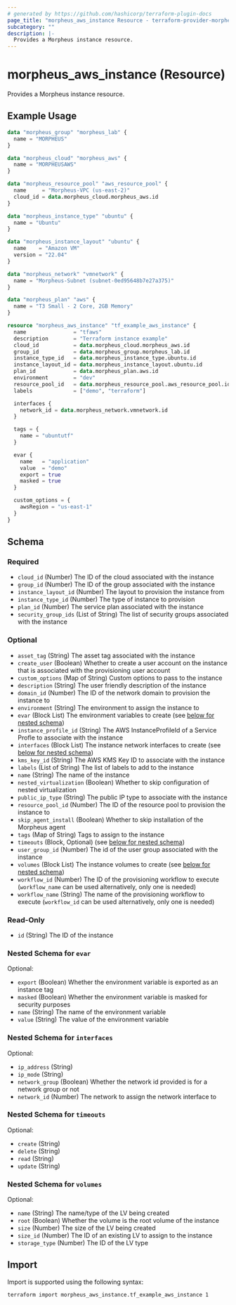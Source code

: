 ```yaml
---
# generated by https://github.com/hashicorp/terraform-plugin-docs
page_title: "morpheus_aws_instance Resource - terraform-provider-morpheus"
subcategory: ""
description: |-
  Provides a Morpheus instance resource.
---
```


# morpheus_aws_instance (Resource)

Provides a Morpheus instance resource.

## Example Usage

```terraform
data "morpheus_group" "morpheus_lab" {
  name = "MORPHEUS"
}

data "morpheus_cloud" "morpheus_aws" {
  name = "MORPHEUSAWS"
}

data "morpheus_resource_pool" "aws_resource_pool" {
  name     = "Morpheus-VPC (us-east-2)"
  cloud_id = data.morpheus_cloud.morpheus_aws.id
}

data "morpheus_instance_type" "ubuntu" {
  name = "Ubuntu"
}

data "morpheus_instance_layout" "ubuntu" {
  name    = "Amazon VM"
  version = "22.04"
}

data "morpheus_network" "vmnetwork" {
  name = "Morpheus-Subnet (subnet-0ed95648b7e27a375)"
}

data "morpheus_plan" "aws" {
  name = "T3 Small - 2 Core, 2GB Memory"
}

resource "morpheus_aws_instance" "tf_example_aws_instance" {
  name               = "tfaws"
  description        = "Terraform instance example"
  cloud_id           = data.morpheus_cloud.morpheus_aws.id
  group_id           = data.morpheus_group.morpheus_lab.id
  instance_type_id   = data.morpheus_instance_type.ubuntu.id
  instance_layout_id = data.morpheus_instance_layout.ubuntu.id
  plan_id            = data.morpheus_plan.aws.id
  environment        = "dev"
  resource_pool_id   = data.morpheus_resource_pool.aws_resource_pool.id
  labels             = ["demo", "terraform"]

  interfaces {
    network_id = data.morpheus_network.vmnetwork.id
  }

  tags = {
    name = "ubuntutf"
  }

  evar {
    name   = "application"
    value  = "demo"
    export = true
    masked = true
  }

  custom_options = {
    awsRegion = "us-east-1"
  }
}
```

<!-- schema generated by tfplugindocs -->
## Schema

### Required

- `cloud_id` (Number) The ID of the cloud associated with the instance
- `group_id` (Number) The ID of the group associated with the instance
- `instance_layout_id` (Number) The layout to provision the instance from
- `instance_type_id` (Number) The type of instance to provision
- `plan_id` (Number) The service plan associated with the instance
- `security_group_ids` (List of String) The list of security groups associated with the instance

### Optional

- `asset_tag` (String) The asset tag associated with the instance
- `create_user` (Boolean) Whether to create a user account on the instance that is associated with the provisioning user account
- `custom_options` (Map of String) Custom options to pass to the instance
- `description` (String) The user friendly description of the instance
- `domain_id` (Number) The ID of the network domain to provision the instance to
- `environment` (String) The environment to assign the instance to
- `evar` (Block List) The environment variables to create (see [below for nested schema](#nestedblock--evar))
- `instance_profile_id` (String) The AWS InstanceProfileId of a Service Profle to associate with the instance
- `interfaces` (Block List) The instance network interfaces to create (see [below for nested schema](#nestedblock--interfaces))
- `kms_key_id` (String) The AWS KMS Key ID to associate with the instance
- `labels` (List of String) The list of labels to add to the instance
- `name` (String) The name of the instance
- `nested_virtualization` (Boolean) Whether to skip configuration of nested virtualization
- `public_ip_type` (String) The public IP type to associate with the instance
- `resource_pool_id` (Number) The ID of the resource pool to provision the instance to
- `skip_agent_install` (Boolean) Whether to skip installation of the Morpheus agent
- `tags` (Map of String) Tags to assign to the instance
- `timeouts` (Block, Optional) (see [below for nested schema](#nestedblock--timeouts))
- `user_group_id` (Number) The id of the user group associated with the instance
- `volumes` (Block List) The instance volumes to create (see [below for nested schema](#nestedblock--volumes))
- `workflow_id` (Number) The ID of the provisioning workflow to execute (`workflow_name` can be used alternatively, only one is needed)
- `workflow_name` (String) The name of the provisioning workflow to execute (`workflow_id` can be used alternatively, only one is needed)

### Read-Only

- `id` (String) The ID of the instance

<a id="nestedblock--evar"></a>
### Nested Schema for `evar`

Optional:

- `export` (Boolean) Whether the environment variable is exported as an instance tag
- `masked` (Boolean) Whether the environment variable is masked for security purposes
- `name` (String) The name of the environment variable
- `value` (String) The value of the environment variable


<a id="nestedblock--interfaces"></a>
### Nested Schema for `interfaces`

Optional:

- `ip_address` (String)
- `ip_mode` (String)
- `network_group` (Boolean) Whether the network id provided is for a network group or not
- `network_id` (Number) The network to assign the network interface to


<a id="nestedblock--timeouts"></a>
### Nested Schema for `timeouts`

Optional:

- `create` (String)
- `delete` (String)
- `read` (String)
- `update` (String)


<a id="nestedblock--volumes"></a>
### Nested Schema for `volumes`

Optional:

- `name` (String) The name/type of the LV being created
- `root` (Boolean) Whether the volume is the root volume of the instance
- `size` (Number) The size of the LV being created
- `size_id` (Number) The ID of an existing LV to assign to the instance
- `storage_type` (Number) The ID of the LV type

## Import

Import is supported using the following syntax:

```shell
terraform import morpheus_aws_instance.tf_example_aws_instance 1
```
